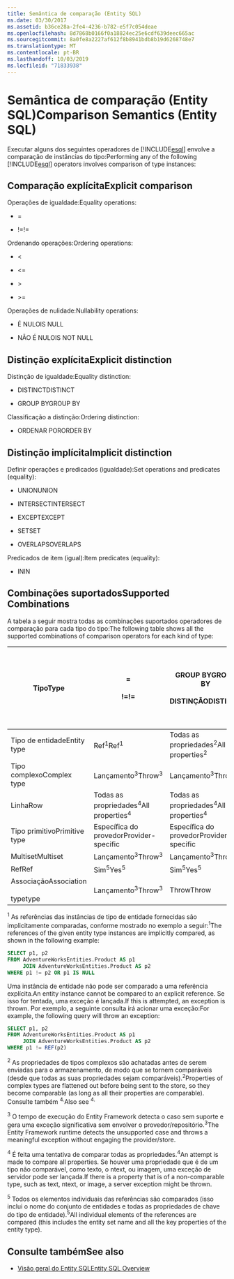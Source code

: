 ```yaml
---
title: Semântica de comparação (Entity SQL)
ms.date: 03/30/2017
ms.assetid: b36ce28a-2fe4-4236-b782-e5f7c054deae
ms.openlocfilehash: 8d7868b0166f0a18824ec25e6cdf639deec665ac
ms.sourcegitcommit: 8a0fe8a2227af612f8b8941bdb8b19d6268748e7
ms.translationtype: MT
ms.contentlocale: pt-BR
ms.lasthandoff: 10/03/2019
ms.locfileid: "71833938"
---
```

# <a name="comparison-semantics-entity-sql"></a><span data-ttu-id="a4395-102">Semântica de comparação (Entity SQL)</span><span class="sxs-lookup"><span data-stu-id="a4395-102">Comparison Semantics (Entity SQL)</span></span>
<span data-ttu-id="a4395-103">Executar alguns dos seguintes operadores de [!INCLUDE[esql](../../../../../../includes/esql-md.md)] envolve a comparação de instâncias do tipo:</span><span class="sxs-lookup"><span data-stu-id="a4395-103">Performing any of the following [!INCLUDE[esql](../../../../../../includes/esql-md.md)] operators involves comparison of type instances:</span></span>  
  
## <a name="explicit-comparison"></a><span data-ttu-id="a4395-104">Comparação explícita</span><span class="sxs-lookup"><span data-stu-id="a4395-104">Explicit comparison</span></span>  
 <span data-ttu-id="a4395-105">Operações de igualdade:</span><span class="sxs-lookup"><span data-stu-id="a4395-105">Equality operations:</span></span>  
  
- =  
  
- <span data-ttu-id="a4395-106">!=</span><span class="sxs-lookup"><span data-stu-id="a4395-106">!=</span></span>  
  
 <span data-ttu-id="a4395-107">Ordenando operações:</span><span class="sxs-lookup"><span data-stu-id="a4395-107">Ordering operations:</span></span>  
  
- <  
  
- \<=  
  
- \>  
  
- \>=  
  
 <span data-ttu-id="a4395-108">Operações de nulidade:</span><span class="sxs-lookup"><span data-stu-id="a4395-108">Nullability operations:</span></span>  
  
- <span data-ttu-id="a4395-109">É NULO</span><span class="sxs-lookup"><span data-stu-id="a4395-109">IS NULL</span></span>  
  
- <span data-ttu-id="a4395-110">NÃO É NULO</span><span class="sxs-lookup"><span data-stu-id="a4395-110">IS NOT NULL</span></span>  
  
## <a name="explicit-distinction"></a><span data-ttu-id="a4395-111">Distinção explícita</span><span class="sxs-lookup"><span data-stu-id="a4395-111">Explicit distinction</span></span>  
 <span data-ttu-id="a4395-112">Distinção de igualdade:</span><span class="sxs-lookup"><span data-stu-id="a4395-112">Equality distinction:</span></span>  
  
- <span data-ttu-id="a4395-113">DISTINCT</span><span class="sxs-lookup"><span data-stu-id="a4395-113">DISTINCT</span></span>  
  
- <span data-ttu-id="a4395-114">GROUP BY</span><span class="sxs-lookup"><span data-stu-id="a4395-114">GROUP BY</span></span>  
  
 <span data-ttu-id="a4395-115">Classificação a distinção:</span><span class="sxs-lookup"><span data-stu-id="a4395-115">Ordering distinction:</span></span>  
  
- <span data-ttu-id="a4395-116">ORDENAR POR</span><span class="sxs-lookup"><span data-stu-id="a4395-116">ORDER BY</span></span>  
  
## <a name="implicit-distinction"></a><span data-ttu-id="a4395-117">Distinção implícita</span><span class="sxs-lookup"><span data-stu-id="a4395-117">Implicit distinction</span></span>  
 <span data-ttu-id="a4395-118">Definir operações e predicados (igualdade):</span><span class="sxs-lookup"><span data-stu-id="a4395-118">Set operations and predicates (equality):</span></span>  
  
- <span data-ttu-id="a4395-119">UNION</span><span class="sxs-lookup"><span data-stu-id="a4395-119">UNION</span></span>  
  
- <span data-ttu-id="a4395-120">INTERSECT</span><span class="sxs-lookup"><span data-stu-id="a4395-120">INTERSECT</span></span>  
  
- <span data-ttu-id="a4395-121">EXCEPT</span><span class="sxs-lookup"><span data-stu-id="a4395-121">EXCEPT</span></span>  
  
- <span data-ttu-id="a4395-122">SET</span><span class="sxs-lookup"><span data-stu-id="a4395-122">SET</span></span>  
  
- <span data-ttu-id="a4395-123">OVERLAPS</span><span class="sxs-lookup"><span data-stu-id="a4395-123">OVERLAPS</span></span>  
  
 <span data-ttu-id="a4395-124">Predicados de item (igual):</span><span class="sxs-lookup"><span data-stu-id="a4395-124">Item predicates (equality):</span></span>  
  
- <span data-ttu-id="a4395-125">IN</span><span class="sxs-lookup"><span data-stu-id="a4395-125">IN</span></span>  
  
## <a name="supported-combinations"></a><span data-ttu-id="a4395-126">Combinações suportados</span><span class="sxs-lookup"><span data-stu-id="a4395-126">Supported Combinations</span></span>  
 <span data-ttu-id="a4395-127">A tabela a seguir mostra todas as combinações suportados operadores de comparação para cada tipo do tipo:</span><span class="sxs-lookup"><span data-stu-id="a4395-127">The following table shows all the supported combinations of comparison operators for each kind of type:</span></span>  
  
|<span data-ttu-id="a4395-128">**Tipo**</span><span class="sxs-lookup"><span data-stu-id="a4395-128">**Type**</span></span>|**=**<br /><br /> <span data-ttu-id="a4395-129">**\!=**</span><span class="sxs-lookup"><span data-stu-id="a4395-129">**!=**</span></span>|<span data-ttu-id="a4395-130">**GROUP BY**</span><span class="sxs-lookup"><span data-stu-id="a4395-130">**GROUP BY**</span></span><br /><br /> <span data-ttu-id="a4395-131">**DISTINÇÃO**</span><span class="sxs-lookup"><span data-stu-id="a4395-131">**DISTINCT**</span></span>|<span data-ttu-id="a4395-132">**UNION**</span><span class="sxs-lookup"><span data-stu-id="a4395-132">**UNION**</span></span><br /><br /> <span data-ttu-id="a4395-133">**INTERSECT**</span><span class="sxs-lookup"><span data-stu-id="a4395-133">**INTERSECT**</span></span><br /><br /> <span data-ttu-id="a4395-134">**EXCEPT**</span><span class="sxs-lookup"><span data-stu-id="a4395-134">**EXCEPT**</span></span><br /><br /> <span data-ttu-id="a4395-135">**SET**</span><span class="sxs-lookup"><span data-stu-id="a4395-135">**SET**</span></span><br /><br /> <span data-ttu-id="a4395-136">**OVERLAPS**</span><span class="sxs-lookup"><span data-stu-id="a4395-136">**OVERLAPS**</span></span>|<span data-ttu-id="a4395-137">**IN**</span><span class="sxs-lookup"><span data-stu-id="a4395-137">**IN**</span></span>|<span data-ttu-id="a4395-138">**<   <=**</span><span class="sxs-lookup"><span data-stu-id="a4395-138">**<   <=**</span></span><br /><br /> <span data-ttu-id="a4395-139">**>   >=**</span><span class="sxs-lookup"><span data-stu-id="a4395-139">**>   >=**</span></span>|<span data-ttu-id="a4395-140">**ORDER BY**</span><span class="sxs-lookup"><span data-stu-id="a4395-140">**ORDER BY**</span></span>|<span data-ttu-id="a4395-141">**É NULO**</span><span class="sxs-lookup"><span data-stu-id="a4395-141">**IS NULL**</span></span><br /><br /> <span data-ttu-id="a4395-142">**NÃO É NULO**</span><span class="sxs-lookup"><span data-stu-id="a4395-142">**IS NOT NULL**</span></span>|  
|-|-|-|-|-|-|-|-|  
|<span data-ttu-id="a4395-143">Tipo de entidade</span><span class="sxs-lookup"><span data-stu-id="a4395-143">Entity type</span></span>|<span data-ttu-id="a4395-144">Ref<sup>1</sup></span><span class="sxs-lookup"><span data-stu-id="a4395-144">Ref<sup>1</sup></span></span>|<span data-ttu-id="a4395-145">Todas as propriedades<sup>2</sup></span><span class="sxs-lookup"><span data-stu-id="a4395-145">All properties<sup>2</sup></span></span>|<span data-ttu-id="a4395-146">Todas as propriedades<sup>2</sup></span><span class="sxs-lookup"><span data-stu-id="a4395-146">All properties<sup>2</sup></span></span>|<span data-ttu-id="a4395-147">Todas as propriedades<sup>2</sup></span><span class="sxs-lookup"><span data-stu-id="a4395-147">All properties<sup>2</sup></span></span>|<span data-ttu-id="a4395-148">Lançamento<sup>3</sup></span><span class="sxs-lookup"><span data-stu-id="a4395-148">Throw<sup>3</sup></span></span>|<span data-ttu-id="a4395-149">Lançamento<sup>3</sup></span><span class="sxs-lookup"><span data-stu-id="a4395-149">Throw<sup>3</sup></span></span>|<span data-ttu-id="a4395-150">Ref<sup>1</sup></span><span class="sxs-lookup"><span data-stu-id="a4395-150">Ref<sup>1</sup></span></span>|  
|<span data-ttu-id="a4395-151">Tipo complexo</span><span class="sxs-lookup"><span data-stu-id="a4395-151">Complex type</span></span>|<span data-ttu-id="a4395-152">Lançamento<sup>3</sup></span><span class="sxs-lookup"><span data-stu-id="a4395-152">Throw<sup>3</sup></span></span>|<span data-ttu-id="a4395-153">Lançamento<sup>3</sup></span><span class="sxs-lookup"><span data-stu-id="a4395-153">Throw<sup>3</sup></span></span>|<span data-ttu-id="a4395-154">Lançamento<sup>3</sup></span><span class="sxs-lookup"><span data-stu-id="a4395-154">Throw<sup>3</sup></span></span>|<span data-ttu-id="a4395-155">Lançamento<sup>3</sup></span><span class="sxs-lookup"><span data-stu-id="a4395-155">Throw<sup>3</sup></span></span>|<span data-ttu-id="a4395-156">Lançamento<sup>3</sup></span><span class="sxs-lookup"><span data-stu-id="a4395-156">Throw<sup>3</sup></span></span>|<span data-ttu-id="a4395-157">Lançamento<sup>3</sup></span><span class="sxs-lookup"><span data-stu-id="a4395-157">Throw<sup>3</sup></span></span>|<span data-ttu-id="a4395-158">Lançamento<sup>3</sup></span><span class="sxs-lookup"><span data-stu-id="a4395-158">Throw<sup>3</sup></span></span>|  
|<span data-ttu-id="a4395-159">Linha</span><span class="sxs-lookup"><span data-stu-id="a4395-159">Row</span></span>|<span data-ttu-id="a4395-160">Todas as propriedades<sup>4</sup></span><span class="sxs-lookup"><span data-stu-id="a4395-160">All properties<sup>4</sup></span></span>|<span data-ttu-id="a4395-161">Todas as propriedades<sup>4</sup></span><span class="sxs-lookup"><span data-stu-id="a4395-161">All properties<sup>4</sup></span></span>|<span data-ttu-id="a4395-162">Todas as propriedades<sup>4</sup></span><span class="sxs-lookup"><span data-stu-id="a4395-162">All properties<sup>4</sup></span></span>|<span data-ttu-id="a4395-163">Lançamento<sup>3</sup></span><span class="sxs-lookup"><span data-stu-id="a4395-163">Throw<sup>3</sup></span></span>|<span data-ttu-id="a4395-164">Lançamento<sup>3</sup></span><span class="sxs-lookup"><span data-stu-id="a4395-164">Throw<sup>3</sup></span></span>|<span data-ttu-id="a4395-165">Todas as propriedades<sup>4</sup></span><span class="sxs-lookup"><span data-stu-id="a4395-165">All properties<sup>4</sup></span></span>|<span data-ttu-id="a4395-166">Lançamento<sup>3</sup></span><span class="sxs-lookup"><span data-stu-id="a4395-166">Throw<sup>3</sup></span></span>|  
|<span data-ttu-id="a4395-167">Tipo primitivo</span><span class="sxs-lookup"><span data-stu-id="a4395-167">Primitive type</span></span>|<span data-ttu-id="a4395-168">Específica do provedor</span><span class="sxs-lookup"><span data-stu-id="a4395-168">Provider-specific</span></span>|<span data-ttu-id="a4395-169">Específica do provedor</span><span class="sxs-lookup"><span data-stu-id="a4395-169">Provider-specific</span></span>|<span data-ttu-id="a4395-170">Específica do provedor</span><span class="sxs-lookup"><span data-stu-id="a4395-170">Provider-specific</span></span>|<span data-ttu-id="a4395-171">Específica do provedor</span><span class="sxs-lookup"><span data-stu-id="a4395-171">Provider-specific</span></span>|<span data-ttu-id="a4395-172">Específica do provedor</span><span class="sxs-lookup"><span data-stu-id="a4395-172">Provider-specific</span></span>|<span data-ttu-id="a4395-173">Específica do provedor</span><span class="sxs-lookup"><span data-stu-id="a4395-173">Provider-specific</span></span>|<span data-ttu-id="a4395-174">Específica do provedor</span><span class="sxs-lookup"><span data-stu-id="a4395-174">Provider-specific</span></span>|  
|<span data-ttu-id="a4395-175">Multiset</span><span class="sxs-lookup"><span data-stu-id="a4395-175">Multiset</span></span>|<span data-ttu-id="a4395-176">Lançamento<sup>3</sup></span><span class="sxs-lookup"><span data-stu-id="a4395-176">Throw<sup>3</sup></span></span>|<span data-ttu-id="a4395-177">Lançamento<sup>3</sup></span><span class="sxs-lookup"><span data-stu-id="a4395-177">Throw<sup>3</sup></span></span>|<span data-ttu-id="a4395-178">Lançamento<sup>3</sup></span><span class="sxs-lookup"><span data-stu-id="a4395-178">Throw<sup>3</sup></span></span>|<span data-ttu-id="a4395-179">Lançamento<sup>3</sup></span><span class="sxs-lookup"><span data-stu-id="a4395-179">Throw<sup>3</sup></span></span>|<span data-ttu-id="a4395-180">Lançamento<sup>3</sup></span><span class="sxs-lookup"><span data-stu-id="a4395-180">Throw<sup>3</sup></span></span>|<span data-ttu-id="a4395-181">Lançamento<sup>3</sup></span><span class="sxs-lookup"><span data-stu-id="a4395-181">Throw<sup>3</sup></span></span>|<span data-ttu-id="a4395-182">Lançamento<sup>3</sup></span><span class="sxs-lookup"><span data-stu-id="a4395-182">Throw<sup>3</sup></span></span>|  
|<span data-ttu-id="a4395-183">Ref</span><span class="sxs-lookup"><span data-stu-id="a4395-183">Ref</span></span>|<span data-ttu-id="a4395-184">Sim<sup>5</sup></span><span class="sxs-lookup"><span data-stu-id="a4395-184">Yes<sup>5</sup></span></span>|<span data-ttu-id="a4395-185">Sim<sup>5</sup></span><span class="sxs-lookup"><span data-stu-id="a4395-185">Yes<sup>5</sup></span></span>|<span data-ttu-id="a4395-186">Sim<sup>5</sup></span><span class="sxs-lookup"><span data-stu-id="a4395-186">Yes<sup>5</sup></span></span>|<span data-ttu-id="a4395-187">Sim<sup>5</sup></span><span class="sxs-lookup"><span data-stu-id="a4395-187">Yes<sup>5</sup></span></span>|<span data-ttu-id="a4395-188">Throw</span><span class="sxs-lookup"><span data-stu-id="a4395-188">Throw</span></span>|<span data-ttu-id="a4395-189">Throw</span><span class="sxs-lookup"><span data-stu-id="a4395-189">Throw</span></span>|<span data-ttu-id="a4395-190">Sim<sup>5</sup></span><span class="sxs-lookup"><span data-stu-id="a4395-190">Yes<sup>5</sup></span></span>|  
|<span data-ttu-id="a4395-191">Associação</span><span class="sxs-lookup"><span data-stu-id="a4395-191">Association</span></span><br /><br /> <span data-ttu-id="a4395-192">type</span><span class="sxs-lookup"><span data-stu-id="a4395-192">type</span></span>|<span data-ttu-id="a4395-193">Lançamento<sup>3</sup></span><span class="sxs-lookup"><span data-stu-id="a4395-193">Throw<sup>3</sup></span></span>|<span data-ttu-id="a4395-194">Throw</span><span class="sxs-lookup"><span data-stu-id="a4395-194">Throw</span></span>|<span data-ttu-id="a4395-195">Throw</span><span class="sxs-lookup"><span data-stu-id="a4395-195">Throw</span></span>|<span data-ttu-id="a4395-196">Throw</span><span class="sxs-lookup"><span data-stu-id="a4395-196">Throw</span></span>|<span data-ttu-id="a4395-197">Lançamento<sup>3</sup></span><span class="sxs-lookup"><span data-stu-id="a4395-197">Throw<sup>3</sup></span></span>|<span data-ttu-id="a4395-198">Lançamento<sup>3</sup></span><span class="sxs-lookup"><span data-stu-id="a4395-198">Throw<sup>3</sup></span></span>|<span data-ttu-id="a4395-199">Lançamento<sup>3</sup></span><span class="sxs-lookup"><span data-stu-id="a4395-199">Throw<sup>3</sup></span></span>|  
  
 <span data-ttu-id="a4395-200"><sup>1</sup> As referências das instâncias de tipo de entidade fornecidas são implicitamente comparadas, conforme mostrado no exemplo a seguir:</span><span class="sxs-lookup"><span data-stu-id="a4395-200"><sup>1</sup>The references of the given entity type instances are implicitly compared, as shown in the following example:</span></span>  
  
```sql  
SELECT p1, p2   
FROM AdventureWorksEntities.Product AS p1   
     JOIN AdventureWorksEntities.Product AS p2   
WHERE p1 != p2 OR p1 IS NULL  
```  
  
 <span data-ttu-id="a4395-201">Uma instância de entidade não pode ser comparado a uma referência explícita.</span><span class="sxs-lookup"><span data-stu-id="a4395-201">An entity instance cannot be compared to an explicit reference.</span></span> <span data-ttu-id="a4395-202">Se isso for tentada, uma exceção é lançada.</span><span class="sxs-lookup"><span data-stu-id="a4395-202">If this is attempted, an exception is thrown.</span></span> <span data-ttu-id="a4395-203">Por exemplo, a seguinte consulta irá acionar uma exceção:</span><span class="sxs-lookup"><span data-stu-id="a4395-203">For example, the following query will throw an exception:</span></span>  
  
```sql  
SELECT p1, p2   
FROM AdventureWorksEntities.Product AS p1   
     JOIN AdventureWorksEntities.Product AS p2   
WHERE p1 != REF(p2)  
```  
  
 <span data-ttu-id="a4395-204"><sup>2</sup> As propriedades de tipos complexos são achatadas antes de serem enviadas para o armazenamento, de modo que se tornem comparáveis (desde que todas as suas propriedades sejam comparáveis).</span><span class="sxs-lookup"><span data-stu-id="a4395-204"><sup>2</sup>Properties of complex types are flattened out before being sent to the store, so they become comparable (as long as all their properties are comparable).</span></span> <span data-ttu-id="a4395-205">Consulte também <sup>4.</sup></span><span class="sxs-lookup"><span data-stu-id="a4395-205">Also see <sup>4.</sup></span></span>  
  
 <span data-ttu-id="a4395-206"><sup>3</sup> O tempo de execução do Entity Framework detecta o caso sem suporte e gera uma exceção significativa sem envolver o provedor/repositório.</span><span class="sxs-lookup"><span data-stu-id="a4395-206"><sup>3</sup>The Entity Framework runtime detects the unsupported case and throws a meaningful exception without engaging the provider/store.</span></span>  
  
 <span data-ttu-id="a4395-207"><sup>4</sup> É feita uma tentativa de comparar todas as propriedades.</span><span class="sxs-lookup"><span data-stu-id="a4395-207"><sup>4</sup>An attempt is made to compare all properties.</span></span> <span data-ttu-id="a4395-208">Se houver uma propriedade que é de um tipo não comparável, como texto, o ntext, ou imagem, uma exceção de servidor pode ser lançada.</span><span class="sxs-lookup"><span data-stu-id="a4395-208">If there is a property that is of a non-comparable type, such as text, ntext, or image, a server exception might be thrown.</span></span>  
  
 <span data-ttu-id="a4395-209"><sup>5</sup> Todos os elementos individuais das referências são comparados (isso inclui o nome do conjunto de entidades e todas as propriedades de chave do tipo de entidade).</span><span class="sxs-lookup"><span data-stu-id="a4395-209"><sup>5</sup>All individual elements of the references are compared (this includes the entity set name and all the key properties of the entity type).</span></span>  
  
## <a name="see-also"></a><span data-ttu-id="a4395-210">Consulte também</span><span class="sxs-lookup"><span data-stu-id="a4395-210">See also</span></span>

- [<span data-ttu-id="a4395-211">Visão geral do Entity SQL</span><span class="sxs-lookup"><span data-stu-id="a4395-211">Entity SQL Overview</span></span>](entity-sql-overview.md)
